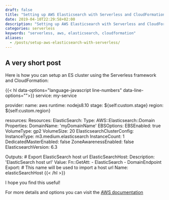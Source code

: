 ```yaml
---
draft: false
title: "Setting up AWS Elasticsearch with Serverless and CloudFormation"
date: 2019-04-10T22:29:58+02:00
description: "Setting up AWS Elasticsearch with Serverless and CloudFormation"
categories: serverless
keywords: "serverless, aws, elasticsearch, cloudformation"
aliases:
  - /posts/setup-aws-elasticsearch-with-serverless/
---
```

## A very short post

Here is how you can setup an ES cluster using the Serverless framework and CloudFormation:

{{< hl data-options="language-javascript line-numbers" data-line-options="">}}
service: my-service

provider:
  name: aws
  runtime: nodejs8.10
  stage: ${self:custom.stage}
  region: ${self:custom.region}

resources:
  Resources:
    ElasticSearch:
      Type: AWS::Elasticsearch::Domain
      Properties:
        DomainName: 'myDomainName'
        EBSOptions:
          EBSEnabled: true
          VolumeType: gp2
          VolumeSize: 20
        ElasticsearchClusterConfig:
          InstanceType: m3.medium.elasticsearch
          InstanceCount: 1
          DedicatedMasterEnabled: false
          ZoneAwarenessEnabled: false
        ElasticsearchVersion: 6.3

  Outputs:
    # Export ElasticSearch host url
    ElasticSearchHost:
      Description: 'ElasticSearch host url'
      Value:
        Fn::GetAtt:
          - ElasticSearch
          - DomainEndpoint
      Export:
        # This name will be used to import a host url
        Name: elasticSearchHost
{{< /hl >}}

I hope you find this useful!

For more details and options you can visit the [AWS documentation](https://docs.aws.amazon.com/AWSCloudFormation/latest/UserGuide/aws-resource-elasticsearch-domain.html)
